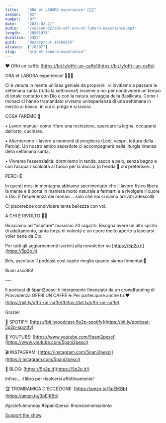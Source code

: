 ```yaml
---
title:    "ORA et LABORA experience! 🐼🤩🙌"
season:   "02"
number:   "07"
date:     "2022-02-21"
audio:    "/season-02/s02-e07-ora-et-labora-experience.mp3"
length:   "29501974"
duration: "2453"
guid:     "Buzzsprout-10108655"
aliases:  ["/0207"]
slug:     "ora-et-labora-experience"
---
```

❤️ Offri un caffè: [https://bit.ly/offri-un-caffe](https://bit.ly/offri-un-caffe)

ORA et LABORA experience! 🐼🤩🙌

Ci è venuta in mente un’idea geniale da proporvi:  vi invitiamo a passare la settimana santa (tutta la settimana!) insieme a noi per condividere un tempo di totale contatto con Dio e con la natura selvaggia della Basilicata. Come i monaci ci hanno tramandato vivremo un’esperienza di una settimana in mezzo al bosco, in cui si prega e si lavora.

COSA FAREMO 💪

• Lavori manuali come rifare una recinzione, spaccare la legna, occuparsi dell’orto, cucinare.

• Alterneremo il lavoro a momenti di preghiera (Lodi, vespri, lettura della Parola). Un nostro amico sacerdote ci accompagnerà nella liturgia intensa della settimana santa.

• Vivremo l’essenzialità: dormiremo in tenda, sacco a pelo, senza bagno e con l’acqua riscaldata al fuoco per la doccia (o fredda 🥶 chi preferisse...)

PERCHÈ

In questi mesi in montagna abbiamo sperimentato che il lavoro fisico libera la mente e ti porta in maniera molto naturale a fermarti e a rivolgere il cuore a Dio. È l’esperienza dei monaci… solo che noi ci siamo arrivati adesso😅

Ci piacerebbe condividere tanta bellezza con voi.

A CHI È RIVOLTO 🦸‍♂️

Riusciamo ad “ospitare” massimo 20 ragazzi. Bisogna avere un alto spirito di adattamento, tanta forza di volontà e un cuore molto aperto a lasciarsi voler bene da Dio.

Per tutti gli aggiornamenti iscriviti alla newsletter su [https://5p2p.it](https://5p2p.it)

Beh, ascoltate il podcast così capite meglio quanto siamo fomentati🤩

Buon ascolto!

\-\-\-

Il podcast di 5pani2pesci è interamente finanziato da un crowdfunding di Provvidenza OFFRI UN CAFFÈ ☕ Per partecipare anche tu ❤️ [https://bit.ly/offri-un-caffe](https://bit.ly/offri-un-caffe)

Grazie!

👾 SPOTIFY: [https://bit.ly/podcast-5p2p-spotify](https://bit.ly/podcast-5p2p-spotify)

🔴 YOUTUBE: [https://www.youtube.com/5pani2pesci](https://www.youtube.com/5pani2pesci)

🎬 INSTAGRAM: [https://instagram.com/5pani2pesci](https://instagram.com/5pani2pesci)

🦄 BLOG: [https://5p2p.it](https://5p2p.it/)

Infine... il libro per risolversi affettivamente!

🏆 TROMBAMICA D’ECCEZIONE: [https://amzn.to/3pElKBb](https://amzn.to/3pElKBb)

#gratefulmonday #5pani2pesci #nonsiamoinsalento

[Support the show](https://bit.ly/offri-un-caffe)
                